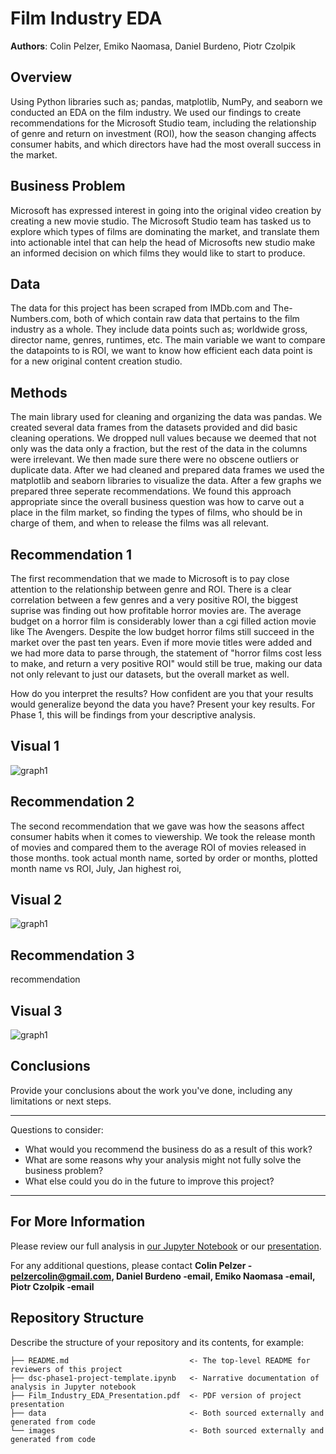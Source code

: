 # Film Industry EDA

**Authors**: Colin Pelzer, Emiko Naomasa, Daniel Burdeno, Piotr Czolpik

## Overview

  Using Python libraries such as; pandas, matplotlib, NumPy, and seaborn we conducted an EDA on the film industry.
We used our findings to create recommendations for the Microsoft Studio team, including the relationship of genre
and return on investment (ROI), how the season changing affects consumer habits, and which directors have had the
most overall success in the market.

## Business Problem

  Microsoft has expressed interest in going into the original video creation by creating a new movie studio. 
The Microsoft Studio team has tasked us to explore which types of films are dominating the market, 
and translate them into actionable intel that can help the head of Microsofts new studio make
an informed decision on which films they would like to start to produce.

## Data

  The data for this project has been scraped from IMDb.com and The-Numbers.com, both of which contain
raw data that pertains to the film industry as a whole. They include data points such as; worldwide gross,
director name, genres, runtimes, etc. The main variable we want to compare the datapoints to is
ROI, we want to know how efficient each data point is for a new original content creation studio.

## Methods

  The main library used for cleaning and organizing the data was pandas. We created several data frames
from the datasets provided and did basic cleaning operations. We dropped null values because we deemed that
not only was the data only a fraction, but the rest of the data in the columns were irrelevant. We then made
sure there were no obscene outliers or duplicate data. After we had cleaned and prepared data frames we used
the matplotlib and seaborn libraries to visualize the data. After a few graphs we prepared three seperate
recommendations. We found this approach appropriate since the overall business question was how to carve out
a place in the film market, so finding the types of films, who should be in charge of them, and when to release
the films was all relevant.

## Recommendation 1

  The first recommendation that we made to Microsoft is to pay close attention to the relationship between
genre and ROI. There is a clear correlation between a few genres and a very positive ROI, the biggest suprise
was finding out how profitable horror movies are. The average budget on a horror film is considerably lower than
a cgi filled action movie like The Avengers. Despite the low budget horror films still succeed in the market over
the past ten years. Even if more movie titles were added and we had more data to parse through, the statement of
"horror films cost less to make, and return a very positive ROI" would still be true, making our data not only relevant
to just our datasets, but the overall market as well.

How do you interpret the results?
How confident are you that your results would generalize beyond the data you have?
Present your key results. For Phase 1, this will be findings from your descriptive analysis.

## Visual 1
![graph1](./images/viz1.png)

## Recommendation 2
  The second recommendation that we gave was how the seasons affect consumer habits when it comes to viewership.
We took the release month of movies and compared them to the average ROI of movies released in those months. 
took actual month name, sorted by order or months, plotted month name vs ROI, July, Jan highest roi,
## Visual 2
![graph1](./images/viz1.png)

## Recommendation 3
recommendation

## Visual 3
![graph1](./images/viz1.png)


## Conclusions

Provide your conclusions about the work you've done, including any limitations or next steps.

***
Questions to consider:
* What would you recommend the business do as a result of this work?
* What are some reasons why your analysis might not fully solve the business problem?
* What else could you do in the future to improve this project?
***

## For More Information

Please review our full analysis in [our Jupyter Notebook](./dsc-phase1-project-template.ipynb) or our [presentation](./DS_Project_Presentation.pdf).

For any additional questions, please contact **Colin Pelzer - pelzercolin@gmail.com, Daniel Burdeno -email, Emiko Naomasa -email, Piotr Czolpik -email**

## Repository Structure

Describe the structure of your repository and its contents, for example:

```
├── README.md                           <- The top-level README for reviewers of this project
├── dsc-phase1-project-template.ipynb   <- Narrative documentation of analysis in Jupyter notebook
├── Film_Industry_EDA_Presentation.pdf  <- PDF version of project presentation
├── data                                <- Both sourced externally and generated from code
└── images                              <- Both sourced externally and generated from code
```
